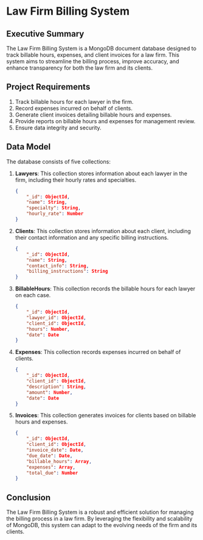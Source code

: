 # Law Firm Billing System

## Executive Summary
The Law Firm Billing System is a MongoDB document database designed to track billable hours, expenses, and client invoices for a law firm. This system aims to streamline the billing process, improve accuracy, and enhance transparency for both the law firm and its clients.

## Project Requirements
1. Track billable hours for each lawyer in the firm.
2. Record expenses incurred on behalf of clients.
3. Generate client invoices detailing billable hours and expenses.
4. Provide reports on billable hours and expenses for management review.
5. Ensure data integrity and security.

## Data Model
The database consists of five collections:

1. **Lawyers**: This collection stores information about each lawyer in the firm, including their hourly rates and specialties.
    ```json
    {
        "_id": ObjectId,
        "name": String,
        "specialty": String,
        "hourly_rate": Number
    }
    ```

2. **Clients**: This collection stores information about each client, including their contact information and any specific billing instructions.
    ```json
    {
        "_id": ObjectId,
        "name": String,
        "contact_info": String,
        "billing_instructions": String
    }
    ```

3. **BillableHours**: This collection records the billable hours for each lawyer on each case.
    ```json
    {
        "_id": ObjectId,
        "lawyer_id": ObjectId,
        "client_id": ObjectId,
        "hours": Number,
        "date": Date
    }
    ```

4. **Expenses**: This collection records expenses incurred on behalf of clients.
    ```json
    {
        "_id": ObjectId,
        "client_id": ObjectId,
        "description": String,
        "amount": Number,
        "date": Date
    }
    ```

5. **Invoices**: This collection generates invoices for clients based on billable hours and expenses.
    ```json
    {
        "_id": ObjectId,
        "client_id": ObjectId,
        "invoice_date": Date,
        "due_date": Date,
        "billable_hours": Array,
        "expenses": Array,
        "total_due": Number
    }
    ```

## Conclusion
The Law Firm Billing System is a robust and efficient solution for managing the billing process in a law firm. By leveraging the flexibility and scalability of MongoDB, this system can adapt to the evolving needs of the firm and its clients.
